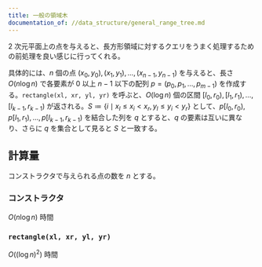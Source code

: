 ```yaml
---
title: 一般の領域木
documentation_of: //data_structure/general_range_tree.md
---
```


2 次元平面上の点を与えると、長方形領域に対するクエリをうまく処理するための前処理を良い感じに行ってくれる。

具体的には、$n$ 個の点 $(x_0, y_0), (x_1, y_1), \ldots, (x_{n-1}, y_{n-1})$ を与えると、長さ $O(n \log n)$ で各要素が $0$ 以上 $n-1$ 以下の配列 $p = (p_0, p_1, \ldots, p_{m-1})$ を作成する。`rectangle(xl, xr, yl, yr)` を呼ぶと、$O(\log n)$ 個の区間 $[l_0, r_0), [l_1, r_1), \ldots, [l_{k-1}, r_{k-1})$ が返される。$S \coloneqq \lbrace i \mid x_l \leq x_i \lt x_r, y_l \leq y_i \lt y_r \rbrace$ として、$p[l_0, r_0), p[l_1, r_1), \ldots, p[l_{k-1}, r_{k-1})$ を結合した列を $q$ とすると、$q$ の要素は互いに異なり、さらに $q$ を集合として見ると $S$ と一致する。

## 計算量

コンストラクタで与えられる点の数を $n$ とする。

### コンストラクタ

$O(n \log n)$ 時間

### `rectangle(xl, xr, yl, yr)`

$O\left( (\log n)^2 \right)$ 時間